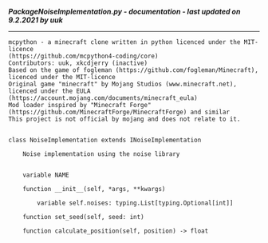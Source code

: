 ***PackageNoiseImplementation.py - documentation - last updated on 9.2.2021 by uuk***
___

    mcpython - a minecraft clone written in python licenced under the MIT-licence 
    (https://github.com/mcpython4-coding/core)
    Contributors: uuk, xkcdjerry (inactive)
    Based on the game of fogleman (https://github.com/fogleman/Minecraft), licenced under the MIT-licence
    Original game "minecraft" by Mojang Studios (www.minecraft.net), licenced under the EULA
    (https://account.mojang.com/documents/minecraft_eula)
    Mod loader inspired by "Minecraft Forge" (https://github.com/MinecraftForge/MinecraftForge) and similar
    This project is not official by mojang and does not relate to it.


    class NoiseImplementation extends INoiseImplementation
        
        Noise implementation using the noise library


        variable NAME

        function __init__(self, *args, **kwargs)

            variable self.noises: typing.List[typing.Optional[int]]

        function set_seed(self, seed: int)

        function calculate_position(self, position) -> float